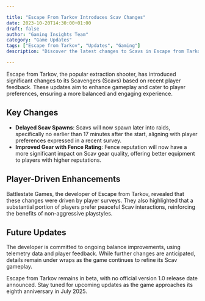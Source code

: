 ```yaml
---

title: "Escape From Tarkov Introduces Scav Changes"
date: 2023-10-20T14:30:00+01:00
draft: false
author: "Gaming Insights Team"
category: "Game Updates"
tags: ["Escape from Tarkov", "Updates", "Gaming"]
description: "Discover the latest changes to Scavs in Escape from Tarkov, based on player feedback and surveys."

---
```


Escape from Tarkov, the popular extraction shooter, has introduced significant changes to its Scavengers (Scavs) based on recent player feedback. These updates aim to enhance gameplay and cater to player preferences, ensuring a more balanced and engaging experience.

## Key Changes

- **Delayed Scav Spawns**: Scavs will now spawn later into raids, specifically no earlier than 17 minutes after the start, aligning with player preferences expressed in a recent survey.
- **Improved Gear with Fence Rating**: Fence reputation will now have a more significant impact on Scav gear quality, offering better equipment to players with higher reputations.

## Player-Driven Enhancements

Battlestate Games, the developer of Escape from Tarkov, revealed that these changes were driven by player surveys. They also highlighted that a substantial portion of players prefer peaceful Scav interactions, reinforcing the benefits of non-aggressive playstyles.

## Future Updates

The developer is committed to ongoing balance improvements, using telemetry data and player feedback. While further changes are anticipated, details remain under wraps as the game continues to refine its Scav gameplay.

Escape from Tarkov remains in beta, with no official version 1.0 release date announced. Stay tuned for upcoming updates as the game approaches its eighth anniversary in July 2025.